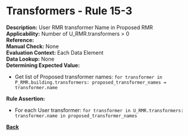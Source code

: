 # Transformers - Rule 15-3
**Description:** User RMR transformer Name in Proposed RMR  
**Applicability:** Number of U_RMR.transformers > 0  
**Reference:**  
**Manual Check:** None  
**Evaluation Context:**  Each Data Element   
**Data Lookup:** None  
**Determining Expected Value:**
- Get list of Proposed transformer names: `for transformer in P_RMR.building.transformers: proposed_transformer_names = transformer.name`

**Rule Assertion:**
- For each User transformer: `for transformer in U_RMR.transformers: transformer.name in proposed_transformer_names`

**[Back](_toc.md)**